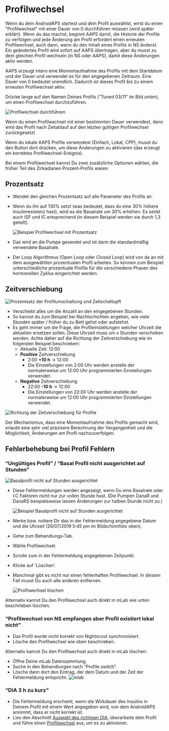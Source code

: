 # Profilwechsel

Wenn du dein AndroidAPS startest und dein Profil auswählst, wirst du einen "Profilwechsel" mit einer Dauer von 0 durchführen müssen (wird später erklärt). Wenn du das machst, beginnt AAPS damit, die Historie der Profile zu verfolgen und jede Änderung am Profil erfordert einen erneuten Profilwechsel, auch dann, wenn du den Inhalt eines Profils in NS änderst. Ein geändertes Profil wird sofort auf AAPS übertragen, aber du musst zu dem gleichen Profil wechseln (in NS oder AAPS), damit diese Änderungen aktiv werden.

AAPS erzeugt intern eine Momentaufnahme des Profils mit dem Startdatum und der Dauer und verwendet es für den angegebenen Zeitraum. Eine Dauer von 0 bedeutet unendlich. Dadurch ist dieses Profil bis zu einem erneuten Profilwechsel aktiv.

Drücke lange auf den Namen Deines Profils ("Tuned 03/11" im Bild unten), um einen Profilwechsel durchzuführen.

![Profilwechsel durchführen](../images/ProfileSwitch_HowTo.png)

Wenn du einen Profilwechsel mit einer bestimmten Dauer verwendest, dann wird das Profil nach Zeitablauf auf den letzten gültigen Profilwechsel zurückgesetzt

Wenn du lokale AAPS Profile verwendest (Einfach, Lokal, CPP), musst du den Button dort drücken, um diese Änderungen zu aktivieren (das erzeugt ein korrektes Profilwechsel-Ereignis).

Bei einem Profilwechsel kannst Du zwei zusätzliche Optionen wählen, die früher Teil des Zirkadianen Prozent-Profils waren:

## Prozentsatz
* Wendet den gleichen Prozentsatz auf alle Parameter des Profils an.
* Wenn du ihn auf 130% setzt (was bedeutet, dass du eine 30% höhere Insulinresistenz hast), wird es die Basalrate um 30% erhöhen. Es senkt auch ISF und IC entsprechend (in diesem Beispiel werden sie durch 1,3 geteilt).

   ![Beispiel Profilwechsel mit Prozentsatz](../images/ProfileSwitchPercentage.png)

* Das wird an die Pumpe gesendet und ist dann die standardmäßig verwendete Basalrate.
* Der Loop Algorithmus (Open Loop oder Closed Loop) wird von da an mit dem ausgewählten prozentualen Profil arbeiten. So können zum Beispiel unterschiedliche prozentuale Profile für die verschiedene Phasen des hormonellen Zyklus eingerichtet werden.

## Zeitverschiebung

![Prozentsatz der Profilumschaltung und Zeitschaltupft](../images/ProfileSwitchTimeShift2.png)

* Verschiebt alles um die Anzahl an den eingegebenen Stunden.
* So kannst du zum Beispiel bei Nachtschichten angeben, wie viele Stunden später / früher du zu Bett gehst oder aufstehst.
* Es geht immer um die Frage, die Profileinstellungen welcher Uhrzeit die aktuellen ersetzen sollen. Diese Uhrzeit muss um x Stunden verschoben werden. Achte daher auf die Richtung der Zeitverschiebung wie im folgenden Beispiel beschrieben:
  * Aktuelle Zeit: 12:00
  * **Positive** Zeitverschiebung
    * 2:00 **+10 h** -> 12:00
    * Die Einstellungen von 2:00 Uhr werden anstelle der normalerweise um 12:00 Uhr programmierten Einstellungen verwendet.
  * **Negative** Zeitverschiebung
    * 22:00 **-10 h** -> 12:00
    * Die Einstellungen von 22:00 Uhr werden anstelle der normalerweise um 12:00 Uhr programmierten Einstellungen verwendet.

![Richtung der Zeitverschiebung für Profile](../images/ProfileSwitch_PlusMinus2.png)

Der Mechanismus, dass eine Momentaufnahme des Profils gemacht wird, erlaubt eine sehr viel präzisere Berechnung der Vergangenheit und die Möglichkeit, Änderungen am Profil nachzuverfolgen.


## Fehlerbehebung bei Profil Fehlern

### “Ungültiges Profil” / “Basal Profil nicht ausgerichtet auf Stunden”
![Basalprofil nicht auf Stunden ausgerichtet](../images/BasalNotAlignedToHours2.png)
* Diese Fehlermeldungen werden angezeigt, wenn Du eine Basalrate oder I:C Faktoren nicht nur zur vollen Stunde hast. (Die Pumpen DanaR und DanaRS beispielsweise lassen Änderungen zur halben Stunde nicht zu.)

   ![Beispiel Basalprofil nicht auf Stunden ausgerichtet](../images/ProfileNotAlignedToHours.png)

* Merke bzw. notiere Dir das in der Fehlermeldung angegebene Datum und die Uhrzeit (26/07/2019 5:45 pm im Bildschirmfoto oben).
* Gehe zum Behandlungs-Tab.
* Wähle Profilwechsel.
* Scrolle zum in der Fehlermeldung angegebenen Zeitpunkt.
* Klicke auf 'Löschen'.
* Manchmal gibt es nicht nur einen fehlerhaften Profilwechsel. In diesem Fall musst Du auch alle anderen entfernen.

   ![Profilwechsel löschen](../images/PSRemove.png)

Alternativ kannst Du den Profilwechsel auch direkt in mLab wie unten beschrieben löschen.

### “Profilwechsel von NS empfangen aber Profil existiert lokal nicht”
* Das Profil wurde nicht korrekt von Nightscout synchronisiert.
* Lösche den Profilwechsel wie oben beschrieben.

Alternativ kannst Du den Profilwechsel auch direkt in mLab löschen:
* Öffne Deine mLab Datensammlung.
* Suche in den Behandlungen nach “Profile switch”.
* Lösche dann dort den Eintrag, der dem Datum und der Zeit der Fehlermeldung entspricht. ![mlab](../images/mLabDeletePS.png)

### “DIA 3 h zu kurz”
* Die Fehlermeldung erscheint, wenn die Wirkdauer des Insulins in Deinem Profil mit einem Wert angegeben wird, von dem AndroidAPS annimmt, dass er nicht korrekt ist.
* Lies den Abschnitt [Auswahl des richtigen DIA](http://www.diabettech.com/insulin/why-we-are-regularly-wrong-in-the-duration-of-insulin-action-dia-times-we-use-and-why-it-matters/), überarbeite dein Profil und führe einen [Profilwechsel](../Usage/Profiles) aus, um es zu aktivieren.
